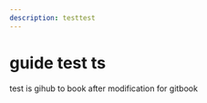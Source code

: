 ```yaml
---
description: testtest
---
```


# guide test ts

test is gihub to book after modification for gitbook

